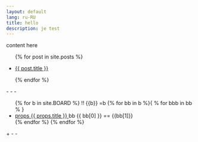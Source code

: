 ```yaml
---
layout: default
lang: ru-RU
title: hello
description: je test
---
```


content here

<ul class="entries">
  {% for post in site.posts %}
 
  <li>
    <a href="{{ post.url }}">
      <p>{{ post.title }}</p>
    </a>
  </li>
 
  {% endfor %}
</ul>
- - -
<!-- https://github.com/shopify/liquid/wiki/liquid-for-designers -->
<ul>
  {% for b in site.BOARD %}
    !! {{b}} =b
    {% for bb in b %}{ % for bbb in bb % }
      <li><a href="{{ props.permalink }}">
        props {{ props.title }}
        </a>
      bb {{ bb[0] }} == {{bb[1]}}
      </li>
    {% endfor %}
  {% endfor %}
</ul>
+ - - 
